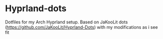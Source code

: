 # Hyprland-dots
Dotfiles for my Arch Hyprland setup. Based on JaKooLit dots (https://github.com/JaKooLit/Hyprland-Dots) with my modifications as i see fit
